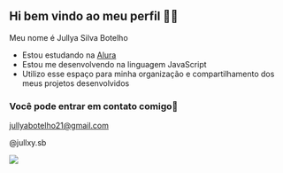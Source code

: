 ## Hi bem vindo ao meu perfil 🖤🎱

Meu nome é Jullya Silva Botelho

- Estou estudando na [Alura](https://www.alura.com.br)
- Estou me desenvolvendo na linguagem JavaScript
- Utilizo esse espaço para minha organização e compartilhamento dos meus projetos desenvolvidos

 ### Você pode entrar em contato comigo📝

 jullyabotelho21@gmail.com
 
 @jullxy.sb

![](https://media.tenor.com/AJ6t57LJDg8AAAAi/so-cute.gif)
 
